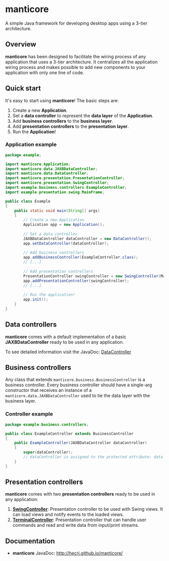 manticore
=========

A simple Java framework for developing desktop apps using a 3-tier architecture.

## Overview
**manticore** has been designed to facilitate the wiring process of any application that uses a 3-tier architecture. It centralizes all the application wiring process and makes possible to add new components to your application with only one line of code.

## Quick start
It's easy to start using **manticore**! The basic steps are:

1. Create a new **Application**.
2. Set a **data controller** to represent the **data layer** of the **Application**.
3. Add **business controllers** to the **business layer**.
4. Add **presentation controllers** to the **presentation layer**.
5. Run the **Application**!

### Application example
```Java
package example;

import manticore.Application;
import manticore.data.JAXBDataController;
import manticore.data.DataController;
import manticore.presentation.PresentationController;
import manticore.presentation.SwingController;
import example.business.controllers.ExampleController;
import example.presentation.swing.MainFrame;

public class Example
{
    public static void main(String[] args)
    {
        // Create a new Application
        Application app = new Application();
        
        // Set a data controller
        JAXBDataController dataController = new DataController();
        app.setDataController(dataController);
        
        // Add business controllers
        app.addBusinessController(ExampleController.class);
        // [...]
        
        // Add presentation controllers
        PresentationController swingController = new SwingController(MainFrame.class);
        app.addPresentationController(swingController);
        // [...]
        
        // Run the application!
        app.init();
    }
}
```

## Data controllers
**manticore** comes with a default implementation of a basic **JAXBDataController** ready to be used in any application.

To see detailed information visit the JavaDoc: [DataController](http://hecrj.github.io/manticore/manticore/data/DataController.html)

## Business controllers
Any class that extends `manticore.business.BusinessController` is a business controller. Every business controller should have a single-arg constructor that receives an instance of a `manticore.data.JAXBDataController` used to tie the data layer with the business layer.

### Controller example
```Java
package example.business.controllers;

public class ExampleController extends BusinessController
{
    public ExampleController(JAXBDataController dataController)
    {
        super(dataController);
        // dataController is assigned to the protected attribute: data
    }
}
```

## Presentation controllers
**manticore** comes with two **presentation controllers** ready to be used in any application:

1. **[SwingController](http://hecrj.github.io/manticore/manticore/presentation/SwingController.html)**: Presentation controller to be used with Swing views. It can load views and notify events to the loaded views.
2. **[TerminalController](http://hecrj.github.io/manticore/manticore/presentation/TerminalController.html)**: Presentation controller that can handle user commands and read and write data from input/print streams.

## Documentation
* **manticore** JavaDoc: http://hecrj.github.io/manticore/